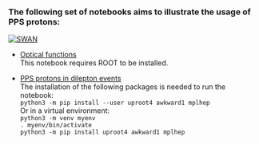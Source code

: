 ### The following set of notebooks aims to illustrate the usage of PPS protons:
[![SWAN](https://swanserver.web.cern.ch/swanserver/images/badge_swan_white_150.png)](https://cern.ch/swanserver/cgi-bin/go/?projurl=https://github.com/antoniovilela/pps-protons-tutorial.git)
* [Optical functions](https://nbviewer.jupyter.org/github/antoniovilela/pps-protons-tutorial/blob/master/Optical-Functions.ipynb)  
This notebook requires ROOT to be installed.
 
* [PPS protons in dilepton events](https://nbviewer.jupyter.org/github/antoniovilela/pps-protons-tutorial/blob/master/Dilepton-Protons.ipynb)  
The installation of the following packages is needed to run the notebook:  
`python3 -m pip install --user uproot4 awkward1 mplhep`  
Or in a virtual environment:  
`python3 -m venv myenv`  
`. myenv/bin/activate`  
`python3 -m pip install uproot4 awkward1 mplhep`
